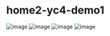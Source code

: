 # home2-yc4-demo1 
![image](https://github.com/lethanhan2001/home2-yc4-demo1/assets/137029600/7abffc39-7443-4eac-8a92-0fafe9384c34)
![image](https://github.com/lethanhan2001/home2-yc4-demo1/assets/137029600/c6cfb620-1864-4b8c-984c-89a18c0a4de5)
![image](https://github.com/lethanhan2001/home2-yc4-demo1/assets/137029600/a59c0ad6-b3ff-4084-bab4-02447345f164)
![image](https://github.com/lethanhan2001/home2-yc4-demo1/assets/137029600/ac6bc7b1-7eed-4614-a00c-901bcce029cd)



